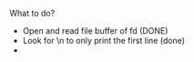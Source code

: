 What to do?
- Open and read file buffer of fd (DONE)
- Look for \n to only print the first line (done)
- 
